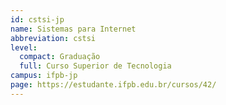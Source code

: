 ```yaml
---
id: cstsi-jp
name: Sistemas para Internet
abbreviation: cstsi
level:
  compact: Graduação
  full: Curso Superior de Tecnologia
campus: ifpb-jp
page: https://estudante.ifpb.edu.br/cursos/42/
---
```

